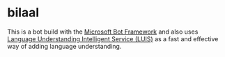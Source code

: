 # bilaal

This is a bot build with the [Microsoft Bot Framework](https://dev.botframework.com/) and also uses [Language Understanding Intelligent Service (LUIS)](https://www.luis.ai/) as a fast and effective way of adding language understanding.
